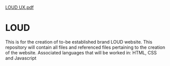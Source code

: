 [LOUD UX.pdf](https://github.com/winifred2412/LOUD/files/6919109/LOUD.UX.pdf)
# LOUD
This is for the creation of to-be established brand LOUD website.
This repository will contain all files and referenced files pertaining to the creation of the website.
Associated languages that will be worked in: HTML, CSS and Javascript
